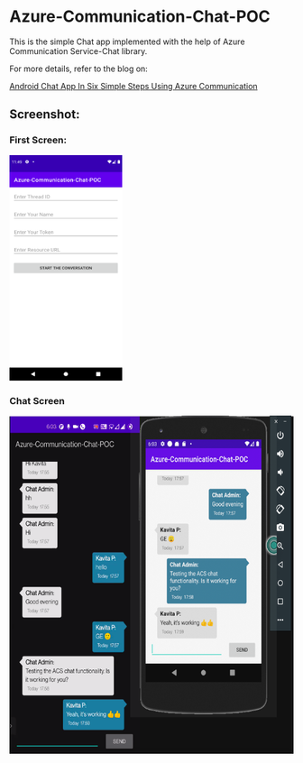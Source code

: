 # Azure-Communication-Chat-POC

This is the simple Chat app implemented with the help of Azure Communication Service-Chat library.

For more details, refer to the blog on:

[Android Chat App In Six Simple Steps Using Azure Communication]()

## Screenshot:
### First Screen:
<img src="Screenshot_1644476372.png" width="200" height="400">

### Chat Screen
<img src="Screenshot 2022-01-21 at 6.03.34 PM.png" width="600" height="600">

